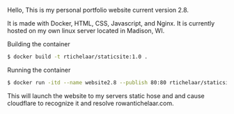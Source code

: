 Hello,
This is my personal portfolio website current version 2.8.

It is made with Docker, HTML, CSS, Javascript, and Nginx. It is currently hosted on my own linux server located in Madison, WI. 

Building the container
```sh
$ docker build -t rtichelaar/staticsite:1.0 .
```
Running the container
```sh
$ docker run -itd --name website2.8 --publish 80:80 rtichelaar/staticsite:1.0
```

This will launch the website to my servers static hose and and cause cloudflare to recognize it and resolve rowantichelaar.com.
